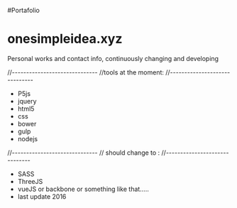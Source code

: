 
#Portafolio
# onesimpleidea.xyz
Personal works and contact info, continuously changing and developing 

//------------------------------
//tools at the moment:
//------------------------------

- P5js
- jquery
- html5
- css
- bower
- gulp 
- nodejs

//------------------------------
// should change to :
//------------------------------

- SASS
- ThreeJS
- vueJS or backbone or something like that.....
- last update 2016 

